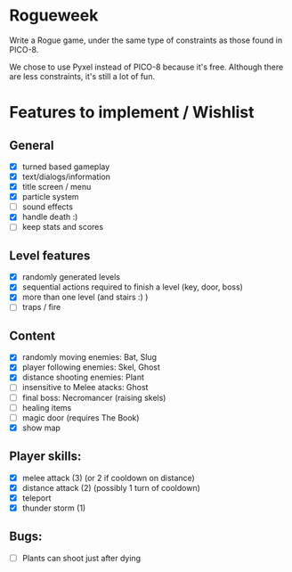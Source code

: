# Rogueweek

Write a Rogue game, under the same type of constraints as those found in PICO-8.

We chose to use Pyxel instead of PICO-8 because it's free. Although there are
less constraints, it's still a lot of fun.


# Features to implement / Wishlist

## General
- [X] turned based gameplay
- [X] text/dialogs/information
- [X] title screen / menu
- [X] particle system
- [ ] sound effects
- [X] handle death :)
- [ ] keep stats and scores
 
## Level features
- [X] randomly generated levels
- [X] sequential actions required to finish a level (key, door, boss)
- [X] more than one level (and stairs :) )
- [ ] traps / fire

## Content
- [X] randomly moving enemies: Bat, Slug
- [X] player following enemies: Skel, Ghost
- [X] distance shooting enemies: Plant
- [ ] insensitive to Melee atacks: Ghost
- [ ] final boss: Necromancer (raising skels)
- [ ] healing items
- [ ] magic door (requires The Book)
- [X] show map

## Player skills:
- [X] melee attack (3) (or 2 if cooldown on distance)
- [X] distance attack (2) (possibly 1 turn of cooldown)
- [X] teleport
- [X] thunder storm (1)

## Bugs:
- [ ] Plants can shoot just after dying

